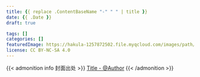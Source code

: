 ```yaml
---
title: {{ replace .ContentBaseName "-" " " | title }}
date: {{ .Date }}
draft: true

tags: []
categories: []
featuredImage: https://hakula-1257872502.file.myqcloud.com/images/path/to/cover.webp
license: CC BY-NC-SA 4.0
---
```


<!--more-->

{{< admonition info 封面出处 >}}
[Title - @Author](https://www.pixiv.net/artworks/)
{{< /admonition >}}
